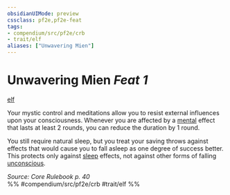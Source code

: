 ```yaml
---
obsidianUIMode: preview
cssclass: pf2e,pf2e-feat
tags:
- compendium/src/pf2e/crb
- trait/elf
aliases: ["Unwavering Mien"]
---
```

# Unwavering Mien  *Feat 1*  
[elf](../../Rules/traits/elf.md)  


Your mystic control and meditations allow you to resist external influences upon your consciousness. Whenever you are affected by a [mental](../../Rules/traits/mental.md) effect that lasts at least 2 rounds, you can reduce the duration by 1 round.

You still require natural sleep, but you treat your saving throws against effects that would cause you to fall asleep as one degree of success better. This protects only against [sleep](../../Rules/traits/sleep.md) effects, not against other forms of falling [unconscious](../../Rules/conditions.md#Unconscious).

*Source: Core Rulebook p. 40*  
%% #compendium/src/pf2e/crb #trait/elf %%